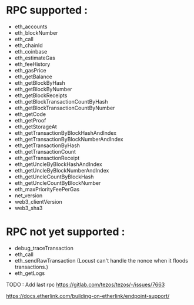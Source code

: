 # RPC supported :

- eth_accounts
- eth_blockNumber	
- eth_call
- eth_chainId	
- eth_coinbase	
- eth_estimateGas	
- eth_feeHistory	
- eth_gasPrice	
- eth_getBalance	
- eth_getBlockByHash	
- eth_getBlockByNumber	
- eth_getBlockReceipts	
- eth_getBlockTransactionCountByHash	
- eth_getBlockTransactionCountByNumber	
- eth_getCode	
- eth_getProof	
- eth_getStorageAt	
- eth_getTransactionByBlockHashAndIndex	
- eth_getTransactionByBlockNumberAndIndex	
- eth_getTransactionByHash	
- eth_getTransactionCount	
- eth_getTransactionReceipt	
- eth_getUncleByBlockHashAndIndex	
- eth_getUncleByBlockNumberAndIndex	
- eth_getUncleCountByBlockHash	
- eth_getUncleCountByBlockNumber	
- eth_maxPriorityFeePerGas	
- net_version	
- web3_clientVersion	
- web3_sha3

# RPC not yet supported :
- debug_traceTransaction
- eth_call
- eth_sendRawTransaction (Locust can't handle the nonce when it floods transactions.)
- eth_getLogs	
       
TODO : Add last rpc https://gitlab.com/tezos/tezos/-/issues/7663

https://docs.etherlink.com/building-on-etherlink/endpoint-support/
